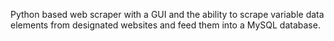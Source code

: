 Python based web scraper with a GUI and the ability to scrape variable data elements from designated websites and feed them into a MySQL database.
